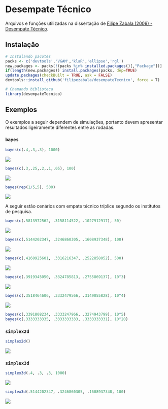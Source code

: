 # Desempate Técnico

Arquivos e funções utilizadas na dissertação de [Filipe Zabala (2009) - Desempate Técnico](https://doi.org/10.11606/D.45.2009.tde-01032021-140004).

## Instalação
```r
# Instalando pacotes
packs <- c('devtools','VGAM','klaR','ellipse','rgl')
new.packages <- packs[!(packs %in% installed.packages()[,"Package"])]
if(length(new.packages)) install.packages(packs, dep=TRUE)
update.packages(checkBuilt = TRUE, ask = FALSE)
devtools::install_github('filipezabala/desempateTecnico', force = T)

# Chamando biblioteca
library(desempateTecnico)
```

## Exemplos
O exemplos a seguir dependem de simulações, portanto devem apresentar resultados ligeiramente diferentes entre as rodadas.
### `bayes`
```r
bayes(c(.4,.3,.3), 1000)
```
![](img/bayes1000.png)
```r
bayes(c(.3,.25,.2,.1,.05), 100)
```
![](img/bayes100.png)
```r
bayes(rep(1/5,5), 500)
```
![](img/bayes500.png)

A seguir estão cenários com empate técnico tríplice segundo os institutos de pesquisa.
```r
bayes(c(.5813972562, .3158114522, .1027912917), 50)
```
![](img/empate50.png)
```r
bayes(c(.5144202347, .3246860305, .1608937348), 100)
```
![](img/empate100.png)
```r
bayes(c(.4160925601, .3316216347, .2522858052), 500)
```
![](img/empate500.png)
```r
bayes(c(.3919345050, .3324785813, .2755869137), 10^3)
```
![](img/empate1000.png)
```r
bayes(c(.3518464606, .3332479566, .3149055828), 10^4)
```
![](img/empate10000.png)
```r
bayes(c(.3391808234, .3333247966, .3274943799), 10^5)
bayes(c(.3333333335, .3333333333, .3333333331), 10^20)
```

### `simplex2d`
```r
simplex2d()
```
![](img/simplex2d.png)

### `simplex3d`
```r
simplex3d(.4, .3, .3, 1000)
```
![](img/simplex3d1000.png)
```r
simplex3d(.5144202347, .3246860305, .1608937348, 100)
```
![](img/simplex3d100.png)

